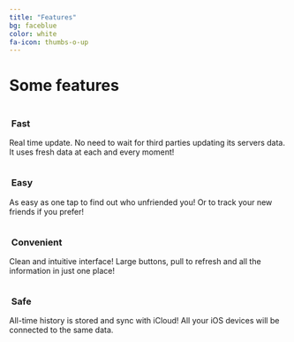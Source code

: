 ```yaml
---
title: "Features"
bg: faceblue
color: white
fa-icon: thumbs-o-up
---
```

# Some features

<div class="container">
<div class="row">
  <div class="column halfx">
    <h3 class="text-grey"><i class="fa fa-rocket text-grey"></i>&nbsp;Fast</h3>
    <p>Real time update. No need to wait for third parties updating its servers data. It uses fresh data at each and every moment!</p>
  </div>
  <div class="column halfx">
    <h3 class="text-grey"><i class="fa fa-hand-peace-o text-grey"></i>&nbsp;Easy</h3>
    <p>As easy as one tap to find out who unfriended you! Or to track your new friends if you prefer!</p>
  </div>
</div>
<div class="row">
  <div class="column halfx">
    <h3 class="text-grey"><i class="fa fa-slack text-grey"></i>&nbsp;Convenient</h3>
    <p>Clean and intuitive interface! Large buttons, pull to refresh and all the information in just one place!</p>
  </div>
  <div class="column halfx">
    <h3 class="text-grey"><i class="fa fa-cloud-download text-grey"></i>&nbsp;Safe</h3>
    <p>All-time history is stored and sync with iCloud! All your iOS devices will be connected to the same data.</p>
  </div>
</div>
</div>
